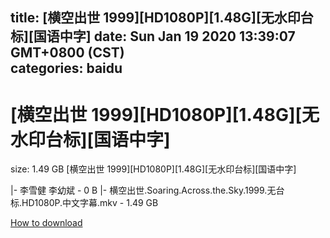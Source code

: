 
title: [横空出世 1999][HD1080P][1.48G][无水印台标][国语中字]
date: Sun Jan 19 2020 13:39:07 GMT+0800 (CST)    
categories: baidu
---

# [横空出世 1999][HD1080P][1.48G][无水印台标][国语中字]
size: 1.49 GB
 [横空出世 1999][HD1080P][1.48G][无水印台标][国语中字]
 
|- 李雪健 李幼斌 - 0 B
|- 横空出世.Soaring.Across.the.Sky.1999.无台标.HD1080P.中文字幕.mkv - 1.49 GB

[How to download](https://bpcam.bemobtrk.com/go/2ceec3aa-1ca2-46d6-b9ff-aaa5c184517c?jno=2444)